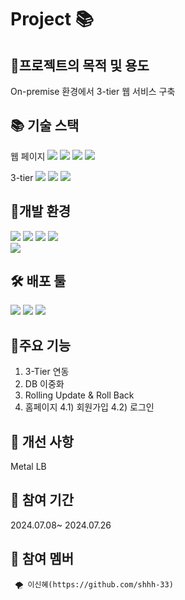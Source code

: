 # Project 📚


## 🎈프로젝트의 목적 및 용도
On-premise 환경에서 3-tier 웹 서비스 구축

## 📚 기술 스택
웹 페이지
<img src="https://img.shields.io/badge/JAVA-007396?style=flat-square&logo=java&logoColor=white">
<img src="https://img.shields.io/badge/Jsp-e76f00?style=flat-square&logo=Jsp&logoColor=white">
<img src="https://img.shields.io/badge/css-1572B6?style=flat-square&logo=css3&logoColor=white"/>
<img src="https://img.shields.io/badge/bootstrap-7952B3?style=flat-square&logo=bootstrap&logoColor=white">

3-tier
<img src="https://img.shields.io/badge/Nginx 1.14-009639?style=flat-square&logo=NGINX&logoColor=white">
<img src="https://img.shields.io/badge/apache tomcat 9.0.71-F8DC75?style=flat-square&logo=apachetomcat&logoColor=white">
<img src="https://img.shields.io/badge/mariaDB-003545?style=flat-square&logo=mariaDB&logoColor=white"> 

## 🎈개발 환경
  <img src="https://img.shields.io/badge/Ubuntu 20.04-E95420?style=flat-square&logo=Ubuntu&logoColor=white"/> <img src="https://img.shields.io/badge/linux-FCC624?style=flat-square&logo=linux&logoColor=black"/>
  <img src="https://img.shields.io/badge/Docker-2496ED?style=flat-square&logo=Docker&logoColor=white"/>
  <img src="https://img.shields.io/badge/kubernetes-326CE5?style=flat-square&logo=kubernetes&logoColor=white"/>  
  <img src="https://img.shields.io/badge/Apache Jmeter 5.6.3-D22128?style=flat-square&logo=Apache JMeter&logoColor=white">

## 🛠️ 배포 툴
<img src="https://img.shields.io/badge/Argo CD-EF7B4D?style=flat-square&logo=Argo&logoColor=white"/> <img src="https://img.shields.io/badge/Git-F05032?style=flat-square&logo=git&logoColor=white"/>
<img src="https://img.shields.io/badge/GitHub-181717?style=flat-square&logo=GitHub&logoColor=white"/>


## 🎈주요 기능
>>
>>
   1) 3-Tier 연동
   2) DB 이중화
   3) Rolling Update & Roll Back
   4) 홈페이지
       4.1) 회원가입
       4.2) 로그인
       

            

## 🎈 개선 사항 
Metal LB

## 🎈 참여 기간
2024.07.08~ 2024.07.26
    
    
    
    
## 🎈 참여 멤버
     🌪 이신혜(https://github.com/shhh-33) 
